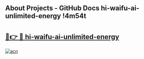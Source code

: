 ## About Projects - GitHub Docs hi-waifu-ai-unlimited-energy !4m54t

# <h2><a href="https://andorid.site?title=hi-waifu-ai-unlimited-energy&ref=19M">🔗👉 🔴 hi-waifu-ai-unlimited-energy</a></h2>

[![acn](https://github.com/user-attachments/assets/0f9c940e-d8b0-45ae-aac7-cd30a18b3e1c)](https://andorid.site?title=hi-waifu-ai-unlimited-energy&ref=19M)
